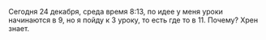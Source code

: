 Сегодня 24 декабря, среда время 8:13, по идее у меня уроки начинаются в 9, но я пойду к 3 уроку, то есть где то в 11. Почему? Хрен знает.